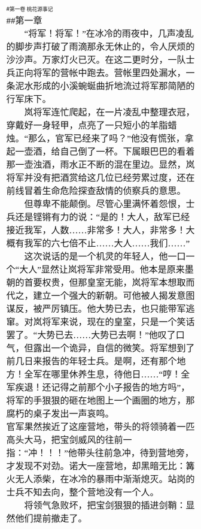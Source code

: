 #第一卷 桃花源事记
<font face="华文彩云" size="5"><br>##第一章
<br>&emsp;&emsp;“将军！将军！”在冰冷的雨夜中，几声凌乱的脚步声打破了雨滴那永无休止的，令人厌烦的沙沙声。万家灯火已灭。在这二更时分，一队士兵正向将军的营帐中跑去。营帐里四处漏水，一条泥水形成的小溪蜿蜒曲折地流过将军那简陋的行军床下。
<br>&emsp;&emsp;岚将军连忙爬起，在一片凌乱中整理衣冠，穿戴好一身轻甲，点亮了一只短小的羊脂蜡烛。“那么，官军已经来了吗？”他没有慌张，拿起一壶酒，给自己倒了一杯。下属眼巴巴的看着那一壶浊酒，雨水正不断的混在里边。显然，岚将军并没有把酒赏给这几位已经劳累过度，还在前线冒着生命危险探查敌情的侦察兵的意思。
<br>&emsp;&emsp;但尊卑不能颠倒。尽管心里满怀着怨恨，士兵还是铿锵有力的说：“是的！大人，敌军已经接近我军，人数……非常多！大人，非常多！大概有我军的六七倍不止……大人……我们……”
<br>&emsp;&emsp;这次说话的是一个机灵的年轻人，他一口一个“大人”显然让岚将军非常受用。他本是原来墨朝的首要权贵，但那皇室无能，岚将军本想取而代之，建立一个强大的新朝。可他被人揭发意图谋反，被严厉镇压。他大势已去，也只能带军逃窜。对岚将军来说，现在的皇室，只是一个笑话罢了。“大势已去……大势已去啊！”他叹了口气，但露出一个诡异，自信的微笑。将军想到了前几日来报告的年轻士兵。是啊，还有那个地方！全军在哪里休养生息，待他日……“哼！全军疾退！还记得之前那个小子报告的地方吗”，将军的手狠狠的砸在地图上一个画圈的地方，那腐朽的桌子发出一声哀鸣。
<br>  官军果然挨近了这座营地，带头的将领骑着一匹高头大马，把宝剑威风的往前一指：“冲！！！”他带头往前急冲，待到营地旁，才发现不对劲。诺大一座营地，却黑暗无比：篝火无人添柴，在冰冷的暴雨中渐渐熄灭。站岗的士兵不知去向，整个营地没有一个人。
<br>&emsp;&emsp;将领气急败坏，把宝剑狠狠的插进剑鞘：显然他们提前撤走了。</font>
